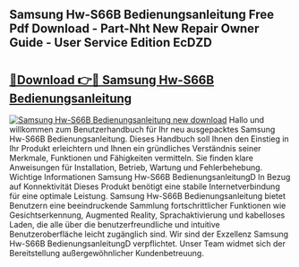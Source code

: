 ## Samsung Hw-S66B Bedienungsanleitung Free Pdf Download - Part-Nht New Repair Owner Guide - User Service Edition EcDZD

# <h2><a href="http://df4cch.blite.top/?on=Samsung+Hw-S66B+Bedienungsanleitung">🔗Download 👉🔴 Samsung Hw-S66B Bedienungsanleitung</a></h2>

[![Samsung Hw-S66B Bedienungsanleitung new download](https://i.imgur.com/lujVjoI.png)](http://df4cch.blite.top/?on=Samsung+Hw-S66B+Bedienungsanleitung)
Hallo und willkommen zum Benutzerhandbuch für Ihr neu ausgepacktes Samsung Hw-S66B Bedienungsanleitung. Dieses Handbuch soll Ihnen den Einstieg in Ihr Produkt erleichtern und Ihnen ein gründliches Verständnis seiner Merkmale, Funktionen und Fähigkeiten vermitteln. Sie finden klare Anweisungen für Installation, Betrieb, Wartung und Fehlerbehebung. Wichtige Informationen Samsung Hw-S66B BedienungsanleitungD In Bezug auf Konnektivität Dieses Produkt benötigt eine stabile Internetverbindung für eine optimale Leistung. Samsung Hw-S66B Bedienungsanleitung bietet Benutzern eine beeindruckende Sammlung fortschrittlicher Funktionen wie Gesichtserkennung, Augmented Reality, Sprachaktivierung und kabelloses Laden, die alle über die benutzerfreundliche und intuitive Benutzeroberfläche leicht zugänglich sind. Wir sind der Exzellenz Samsung Hw-S66B BedienungsanleitungD verpflichtet. Unser Team widmet sich der Bereitstellung außergewöhnlicher Kundenbetreuung.
